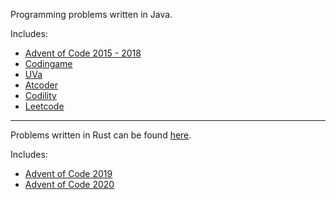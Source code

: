 Programming problems written in Java.

Includes:
- [Advent of Code 2015 - 2018](https://github.com/jusw85/problems-java/tree/master/src/main/java/jw/problems/adventofcode)
- [Codingame](https://github.com/jusw85/problems-java/tree/master/src/main/java/jw/problems/codingame)
- [UVa](https://github.com/jusw85/problems-java/tree/master/src/main/java/jw/problems/uva)
- [Atcoder](https://github.com/jusw85/problems-java/tree/master/src/main/java/jw/problems/atcoder)
- [Codility](https://github.com/jusw85/problems-java/tree/master/src/main/java/jw/problems/codility)
- [Leetcode](https://github.com/jusw85/problems-java/tree/master/src/main/java/jw/problems/leetcode)

---

Problems written in Rust can be found [here](https://github.com/jusw85/problems-rust).

Includes:
- [Advent of Code 2019](https://github.com/jusw85/problems-rust/tree/main/aoc2019/src/bin)
- [Advent of Code 2020](https://github.com/jusw85/problems-rust/tree/main/aoc2020/src/bin)
